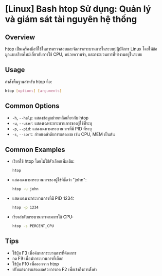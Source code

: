 # [Linux] Bash htop Sử dụng: Quản lý và giám sát tài nguyên hệ thống

## Overview
htop เป็นเครื่องมือที่ใช้ในการตรวจสอบและจัดการกระบวนการในระบบปฏิบัติการ Linux โดยให้ข้อมูลแบบเรียลไทม์เกี่ยวกับการใช้ CPU, หน่วยความจำ, และกระบวนการที่ทำงานอยู่ในระบบ

## Usage
คำสั่งพื้นฐานสำหรับ htop คือ:

```bash
htop [options] [arguments]
```

## Common Options
- `-h`, `--help`: แสดงข้อมูลช่วยเหลือเกี่ยวกับ htop
- `-u`, `--user`: แสดงเฉพาะกระบวนการของผู้ใช้ที่ระบุ
- `-p`, `--pid`: แสดงเฉพาะกระบวนการที่มี PID ที่ระบุ
- `-s`, `--sort`: กำหนดลำดับการแสดงผล เช่น CPU, MEM เป็นต้น

## Common Examples
- เรียกใช้ htop โดยไม่ใช้ตัวเลือกเพิ่มเติม:
  ```bash
  htop
  ```

- แสดงเฉพาะกระบวนการของผู้ใช้ที่ชื่อว่า "john":
  ```bash
  htop -u john
  ```

- แสดงเฉพาะกระบวนการที่มี PID 1234:
  ```bash
  htop -p 1234
  ```

- เรียงลำดับกระบวนการตามการใช้ CPU:
  ```bash
  htop -s PERCENT_CPU
  ```

## Tips
- ใช้ปุ่ม F3 เพื่อค้นหากระบวนการที่ต้องการ
- กด F9 เพื่อฆ่ากระบวนการที่เลือก
- ใช้ปุ่ม F10 เพื่อออกจาก htop
- ปรับแต่งการแสดงผลด้วยการกด F2 เพื่อเข้าถึงการตั้งค่า